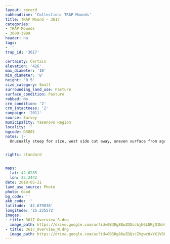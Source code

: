 ```yaml
---
layout: record
subheadline: 'Collection: TRAP Mounds'
title: TRAP Mound - 3617
categories:
- TRAP Mounds
- 3000-3999
header: no
tags:
- ''
trap_id: '3617'

certainty: Certain
elevation: '426'
max_diameter: '10'
min_diameter: '8'
height: '0.5'
size_category: Small
surrounding_land_use: Pasture
surface_condition: Pasture
robbed: No
crm_condition: '2'
crm_intactness: '2'
campaign: '2011'
source: Survey
municipality: Yasenovo Region
locality: ''
bgcode: DS001
notes: |-
  Unusually steep for size, west side cut away, uneven surface from agriculture.


rights: standard


maps:
  lat: 42.6285
  lon: 25.2442
date: 2018-05-21
land_use_source: Photo
photo: Good
bg_code: ''
akb_code: ''
latitude: '42.679838'
longitude: '25.235572'
images:
- title: 3617_Overview_S.dng
  image_path: https://drive.google.com/uc?id=0B3Rg88wZDQscbjN6LURjQ1NoVEU
- title: 3617_Overview_W.dng
  image_path: https://drive.google.com/uc?id=0B3Rg88wZDQscZVgwc0xYX1VDRmM
---
```

